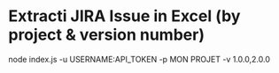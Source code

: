 # Extracti JIRA Issue in Excel (by project & version number)

node index.js -u USERNAME:API_TOKEN -p MON PROJET -v 1.0.0,2.0.0
